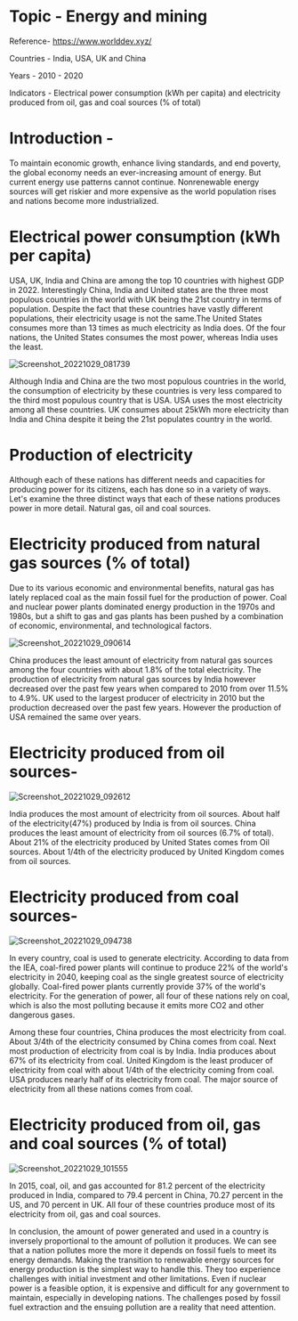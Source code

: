 # Topic - Energy and mining

Reference- https://www.worlddev.xyz/

Countries -  India, USA, UK and China

Years - 2010 - 2020

Indicators - Electrical power consumption (kWh per capita) and electricity produced from oil, gas and coal sources (% of total)

# Introduction - 
To maintain economic growth, enhance living standards, and end poverty, the global economy needs an ever-increasing amount of energy. But current energy use patterns cannot continue. Nonrenewable energy sources will get riskier and more expensive as the world population rises and nations become more industrialized.

# Electrical power consumption (kWh per capita)
USA, UK, India and China are among the top 10 countries with highest GDP in 2022. Interestingly China, India and United states are the three most populous countries in the world with UK being the 21st country in terms of population. Despite the fact that these countries have vastly different populations, their electricity usage is not the same.The United States consumes more than 13 times as much electricity as India does. Of the four nations, the United States consumes the most power, whereas India uses the least.

![Screenshot_20221029_081739](https://user-images.githubusercontent.com/112661889/198857130-1bd99cfb-6ef2-4a82-a6b2-25991cd2f117.png)


Although India and China are the two most populous countries in the world, the consumption of electricity by these countries is very less compared to the third most populous country that is USA. USA uses the most electricity among all these countries. UK consumes about 25kWh more electricity than India and China despite it being the 21st populates country in the world. 

# Production of electricity
Although each of these nations has different needs and capacities for producing power for its citizens, each has done so in a variety of ways. Let's examine the three distinct ways that each of these nations produces power in more detail. Natural gas, oil and coal sources. 

# Electricity produced from natural gas sources (% of total)
Due to its various economic and environmental benefits, natural gas has lately replaced coal as the main fossil fuel for the production of power. Coal and nuclear power plants dominated energy production in the 1970s and 1980s, but a shift to gas and gas plants has been pushed by a combination of economic, environmental, and technological factors.

![Screenshot_20221029_090614](https://user-images.githubusercontent.com/112661889/198858115-8368c11d-60d5-4023-bb4f-1f4f51885b8b.png)

China produces the least amount of electricity from natural gas sources among the four countries with about 1.8% of the total electricity. The production of electricity from natural gas sources by India however decreased over the past few years when compared to 2010 from over 11.5% to 4.9%. UK used to the largest producer of electricity in 2010 but the production decreased over the past few years. However the production of USA remained the same over years.  

# Electricity produced from oil sources- 

![Screenshot_20221029_092612](https://user-images.githubusercontent.com/112661889/198858620-0081b594-5922-4608-a1ee-de247925f157.png)

India produces the most amount of electricity from oil sources. About half of the electricity(47%) produced by India is from oil sources. China produces the least amount of electricity from oil sources (6.7% of total). About 21% of the electricity produced by United States comes from Oil sources. About 1/4th of the electricity produced by United Kingdom comes from oil sources. 

# Electricity produced from coal sources- 

![Screenshot_20221029_094738](https://user-images.githubusercontent.com/112661889/198858917-c4fe6297-04e3-459e-a5c2-58c5732daa18.png)

In every country, coal is used to generate electricity. According to data from the IEA, coal-fired power plants will continue to produce 22% of the world's electricity in 2040, keeping coal as the single greatest source of electricity globally. Coal-fired power plants currently provide 37% of the world's electricity. For the generation of power, all four of these nations rely on coal, which is also the most polluting because it emits more CO2 and other dangerous gases.

Among these four countries, China produces the most electricity from coal. About 3/4th of the electricity consumed by China comes from coal. Next most production of electricity from coal is by India. India produces about 67% of its electricity from coal. United Kingdom is the least producer of electricity from coal with about 1/4th of the electricity coming from coal. USA produces nearly half of its electricity from coal. The major source of electricity from all these nations comes from coal.  

# Electricity produced from oil, gas and coal sources (% of total)

![Screenshot_20221029_101555](https://user-images.githubusercontent.com/112661889/198859577-9d54b917-1bd9-45fb-a3d8-ebee2b87a3a1.png)

In 2015, coal, oil, and gas accounted for 81.2 percent of the electricity produced in India, compared to 79.4 percent in China, 70.27 percent in the US, and 70 percent in UK. 
All four of these countries produce most of its electricity from oil, gas and coal sources. 


In conclusion, the amount of power generated and used in a country is inversely proportional to the amount of pollution it produces. We can see that a nation pollutes more the more it depends on fossil fuels to meet its energy demands. Making the transition to renewable energy sources for energy production is the simplest way to handle this. They too experience challenges with initial investment and other limitations. Even if nuclear power is a feasible option, it is expensive and difficult for any government to maintain, especially in developing nations. The challenges posed by fossil fuel extraction and the ensuing pollution are a reality that need attention.








                 
           
                  


